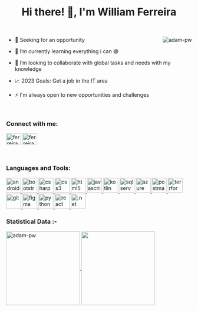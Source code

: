 <h1 align="center">Hi there! 🖖, I'm William Ferreira</h1>

<br>

<p><img align="right" src="https://github.com/Adam-pw/Adam-pw/blob/main/animation_500_kxa883sd.gif" alt="adam-pw" /></p>

- 🔭 Seeking for an opportunity

- 🌱 I’m currently learning everything i can 😅

- 👯 I’m looking to collaborate with global tasks and needs with my knowledge

- 📈 2023 Goals: Get a job in the IT area

- ⚡ I'm always open to new opportunities and challenges

<br>

<h3 align="left">Connect with me:</h3>
<p align="left">
  <a href="https://www.linkedin.com/in/williamferreira-developer/" target="blank"><img align="center"
      src="https://raw.githubusercontent.com/rahuldkjain/github-profile-readme-generator/master/src/images/icons/Social/linked-in-alt.svg"
      alt="ferreira" height="30" width="40" /></a>
  <a href="https://instagram.com/fwilliamnunes/" target="blank"><img align="center"
      src="https://raw.githubusercontent.com/rahuldkjain/github-profile-readme-generator/master/src/images/icons/Social/instagram.svg"
      alt="ferreira" height="30" width="40" /></a>
</p>

<br>

<h3 align="left">Languages and Tools:</h3>
<p align="left"> 
  <a href="https://developer.android.com" target="_blank" rel="noreferrer"> 
    <img src="https://skillicons.dev/icons?i=androidstudio"
    alt="android" width="40" height="40" /> </a> 
  <a href="https://getbootstrap.com" target="_blank" rel="noreferrer">
    <img src="https://skillicons.dev/icons?i=bootstrap"
    alt="bootstrap" width="40" height="40" /> </a> 
  <a href="https://dotnet.microsoft.com/pt-br/" target="_blank" rel="noreferrer"> 
    <img src="https://skillicons.dev/icons?i=cs"
    alt="csharp" width="40" height="40" /> </a>
  <a href="https://www.w3schools.com/css/" target="_blank" rel="noreferrer"> 
    <img src="https://skillicons.dev/icons?i=css" 
    alt="css3" width="40" height="40" /> </a> 
  <a href="https://www.w3.org/html/" target="_blank" rel="noreferrer"> <img
      src="https://skillicons.dev/icons?i=html"
      alt="html5" width="40" height="40" /> </a> 
  <a href="https://developer.mozilla.org/en-US/docs/Web/JavaScript" target="_blank" rel="noreferrer"> <img
      src="https://skillicons.dev/icons?i=js"
      alt="javascript" width="40" height="40" /> </a> 
  <a href="https://kotlinlang.org" target="_blank" rel="noreferrer">
    <img src="https://skillicons.dev/icons?i=kotlin" 
    alt="kotlin" width="40" height="40" /> </a> 
  <a href="https://www.microsoft.com/pt-br/sql-server/sql-server-downloads" target="_blank" rel="noreferrer"> 
    <img src="https://www.freeiconspng.com/uploads/sql-server-icon-8.png"
    alt="sqlserver" width="40" height="40"/> </a>
  <a href="https://azure.microsoft.com/pt-br/" target="_blank" rel="noreferrer"> 
    <img src="https://skillicons.dev/icons?i=azure"
    alt="azure" width="40" height="40" /> </a>
  <a href="www.postman.com" target="_blank" rel="noreferrer"> 
    <img src="https://skillicons.dev/icons?i=postman"
    alt="postman" width="40" height="40" /> </a>
  <a href="https://www.terraform.io" target="_blank" rel="noreferrer"> 
    <img src="https://cdn.jsdelivr.net/gh/devicons/devicon/icons/terraform/terraform-original.svg"
    alt="terrform" width="40" height="40" /> </a>
  <a href="https://git-scm.com" target="_blank" rel="noreferrer"> 
    <img src="https://skillicons.dev/icons?i=git"
    alt="git" width="40" height="40" /> </a>
  <a href="https://www.figma.com" target="_blank" rel="noreferrer"> 
    <img src="https://skillicons.dev/icons?i=figma"
    alt="figma" width="40" height="40" /> </a>
   <a href="https://www.python.org" target="_blank" rel="noreferrer"> 
    <img src="https://skillicons.dev/icons?i=py" 
    alt="python" width="40" height="40" /> </a> 
   <a href="https://reactjs.org/" target="_blank" rel="noreferrer"> 
    <img src="https://skillicons.dev/icons?i=react"
    alt="react" width="40" height="40" /> </a>
   <a href="https://dotnet.microsoft.com/pt-br/" target="_blank" rel="noreferrer"> 
    <img src="https://cdn.jsdelivr.net/gh/devicons/devicon/icons/dotnetcore/dotnetcore-original.svg"
    alt=".net" width="40" height="40" /> </a> 
<br>

<h3>Statistical Data :-</h3>
<div>
  <a href="https://github.com/ferreirawill05">
  <img align="center" height="200em" align="center" src="https://github-readme-streak-stats.herokuapp.com/?user=ferreirawill05&theme=midnight-purple&background=0d1117&date_format=M%20j%5B%2C%20Y%5D" alt="adam-pw" />
  <img align="center" height="200em" src="https://github-readme-stats.vercel.app/api/top-langs/?username=ferreirawill05&layout=compact&langs_count=7&theme=midnight-purple"/>
</div>

<br>